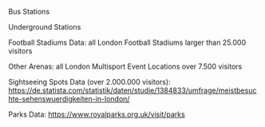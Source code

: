 Bus Stations

Underground Stations

Football Stadiums Data: all London Football Stadiums larger than 25.000 visitors

Other Arenas: all London Multisport Event Locations over 7.500 visitors

Sightseeing Spots Data (over 2.000.000 visitors): 
https://de.statista.com/statistik/daten/studie/1384833/umfrage/meistbesuchte-sehenswuerdigkeiten-in-london/

Parks Data: 
https://www.royalparks.org.uk/visit/parks